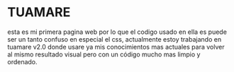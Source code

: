 # TUAMARE

esta es mi primera pagina web por lo que el codigo usado en ella es puede ser un tanto confuso en especial el css, actualmente estoy trabajando en tuamare v2.0 donde usare ya mis conocimientos mas actuales para volver al mismo resultado visual pero con un código mucho mas limpio y ordenado.